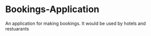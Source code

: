 # Bookings-Application
An application for making bookings. It would be used by hotels and restuarants
